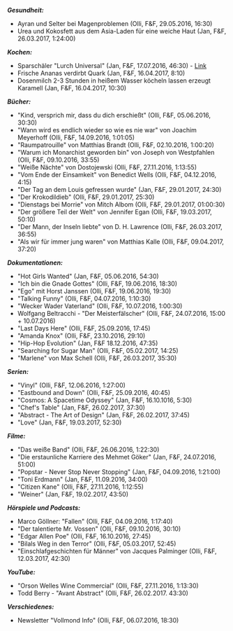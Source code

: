 _**Gesundheit:**_
- Ayran und Selter bei Magenproblemen (Olli, F&F, 29.05.2016, 16:30)
- Urea und Kokosfett aus dem Asia-Laden für eine weiche Haut (Jan, F&F, 26.03.2017, 1:24:00)
  
_**Kochen:**_
- Sparschäler "Lurch Universal" (Jan, F&F, 17.07.2016, 46:30) - [Link](https://www.kochform.de/Lurch-Sparschaeler-Universal.htm?affiliate=BingShopping&msclkid=23d4ca0df342183080d2af69514d2f95)
- Frische Ananas verdirbt Quark (Jan, F&F, 16.04.2017, 8:10)
- Dosenmilch 2-3 Stunden in heißem Wasser köcheln lassen erzeugt Karamell (Jan, F&F, 16.04.2017, 10:30)

_**Bücher:**_  
- "Kind, versprich mir, dass du dich erschießt" (Olli, F&F, 05.06.2016, 30:30)
- "Wann wird es endlich wieder so wie es nie war" von Joachim Meyerhoff (Olli, F&F, 14.09.2016, 1:01:05)
- "Raumpatrouille" von Matthias Brandt (Olli, F&F, 02.10.2016, 1:00:20)
- "Warum ich Monarchist geworden bin" von Joseph von Westpfahlen (Olli, F&F, 09.10.2016, 33:55)
- "Weiße Nächte" von Dostojewski (Olli, F&F, 27.11.2016, 1:13:55)
- "Vom Ende der Einsamkeit" von Benedict Wells (Olli, F&F, 04.12.2016, 4:15)
- "Der Tag an dem Louis gefressen wurde" (Jan, F&F, 29.01.2017, 24:30)
- "Der Krokodildieb" (Olli, F&F, 29.01.2017, 25:30)
- "Dienstags bei Morrie" von Mitch Albom (Olli, F&F, 29.01.2017, 01:00:30)
- "Der größere Teil der Welt" von Jennifer Egan (Olli, F&F, 19.03.2017, 50:10)
- "Der Mann, der Inseln liebte" von D. H. Lawrence (Olli, F&F, 26.03.2017, 36:55)
- "Als wir für immer jung waren" von Matthias Kalle (Olli, F&F, 09.04.2017, 37:20)
  
_**Dokumentationen:**_  
- "Hot Girls Wanted" (Jan, F&F, 05.06.2016, 54:30)
- "Ich bin die Gnade Gottes" (Olli, F&F, 19.06.2016, 18:30)
- "Ego" mit Horst Janssen (Olli, F&F, 19.06.2016, 19:30)
- "Talking Funny" (Olli, F&F, 04.07.2016, 1:10:30)
- "Wecker Wader Vaterland" (Olli, F&F, 10.07.2016, 1:00:30)
- Wolfgang Beltracchi - "Der Meisterfälscher" (Olli, F&F, 24.07.2016, 15:00 + 10.07.2016)
- "Last Days Here" (Olli, F&F, 25.09.2016, 17:45)
- "Amanda Knox" (Olli, F&F, 23.10.2016, 29:10)
- "Hip-Hop Evolution" (Jan, F&F 18.12.2016, 47:35)
- "Searching for Sugar Man" (Olli, F&F, 05.02.2017, 14:25)
- "Marlene" von Max Schell (Olli, F&F, 26.03.2017, 35:30)

_**Serien:**_
- "Vinyl" (Olli, F&F, 12.06.2016, 1:27:00)
- "Eastbound and Down" (Olli, F&F, 25.09.2016, 40:45)
- "Cosmos: A Spacetime Odyssey" (Jan, F&F, 16.10.1016, 5:30)
- "Chef's Table" (Jan, F&F, 26.02.2017, 37:30)
- "Abstract - The Art of Design" (Jan, F&F, 26.02.2017, 37:45)
- "Love" (Jan, F&F, 19.03.2017, 52:30)

_**Filme:**_
- "Das weiße Band" (Olli, F&F, 26.06.2016, 1:22:30)
- "Die erstaunliche Karriere des Mehmet Göker" (Jan, F&F, 24.07.2016, 51:00)
- "Popstar - Never Stop Never Stopping" (Jan, F&F, 04.09.2016, 1:21:00)
- "Toni Erdmann" (Jan, F&F, 11.09.2016, 34:00)
- "Citizen Kane" (Olli, F&F, 27.11.2016, 1:12:55)
- "Weiner" (Jan, F&F, 19.02.2017, 43:50)
  
_**Hörspiele und Podcasts:**_
- Marco Göllner: "Fallen" (Olli, F&F, 04.09.2016, 1:17:40)
- "Der talentierte Mr. Vossen" (Olli, F&F, 09.10.2016, 30:10)
- "Edgar Allen Poe" (Olli, F&F, 16.10.2016, 27:45)
- "Bilals Weg in den Terror" (Olli, F&F, 05.03.2017, 52:45)
- "Einschlafgeschichten für Männer" von Jacques Palminger (Olli, F&F, 12.03.2017, 42:30)

_**YouTube:**_
- "Orson Welles Wine Commercial" (Olli, F&F, 27.11.2016, 1:13:30)
- Todd Berry - "Avant Abstract" (Olli, F&F, 26.02.2017. 43:30)

_**Verschiedenes:**_
- Newsletter "Vollmond Info" (Olli, F&F, 06.07.2016, 18:30)


